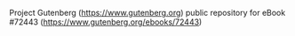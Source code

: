 Project Gutenberg (https://www.gutenberg.org) public repository
for eBook #72443 (https://www.gutenberg.org/ebooks/72443)
